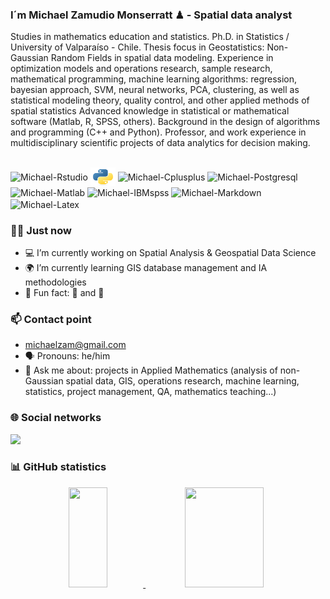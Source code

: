 ### I´m Michael Zamudio Monserratt ♟ - Spatial data analyst
<div>
  <p>
Studies in mathematics education and statistics. Ph.D. in Statistics / University of Valparaíso - Chile. Thesis focus in Geostatistics: Non-Gaussian Random Fields in spatial data modeling. Experience in optimization models and operations research, sample research, mathematical programming, machine learning algorithms: regression, bayesian approach, SVM, neural networks, PCA, clustering, as well as statistical modeling theory, quality control, and other applied methods of spatial statistics Advanced knowledge in statistical or mathematical software (Matlab, R, SPSS, others). Background in the design of algorithms and programming (C++ and Python). Professor, and work experience in multidisciplinary scientific projects of data analytics for decision making.
</p>
</div>

<div style="display: inline_block"><br>
  <img align="center" alt="Michael-Rstudio" height="30" width="40" src="https://cdn.jsdelivr.net/gh/devicons/devicon/icons/rstudio/rstudio-plain.svg">
  <img align="center" alt="Michael-Python" height="30" width="40" src="https://raw.githubusercontent.com/devicons/devicon/master/icons/python/python-original.svg">
  <img align="center" alt="Michael-Cplusplus" height="30" width="40" src="https://cdn.jsdelivr.net/gh/devicons/devicon/icons/cplusplus/cplusplus-line.svg">
  <img align="center" alt="Michael-Postgresql" height="30" width="40" src="https://cdn.jsdelivr.net/gh/devicons/devicon/icons/postgresql/postgresql-plain-wordmark.svg">
  <img align="center" alt="Michael-Matlab" height="30" width="40" src="https://cdn.jsdelivr.net/gh/devicons/devicon/icons/matlab/matlab-original.svg">
  <img align="center" alt="Michael-IBMspss" height="30" width="40" src="https://cdn.jsdelivr.net/gh/devicons/devicon/icons/spss/spss-plain.svg">
  <img align="center" alt="Michael-Markdown" height="30" width="40" src="https://cdn.jsdelivr.net/gh/devicons/devicon/icons/markdown/markdown-original.svg">
  <img align="center" alt="Michael-Latex" height="30" width="40" src="https://cdn.jsdelivr.net/gh/devicons/devicon/icons/latex/latex-original.svg">
</div>

### 🏃‍♂️ Just now
- 💻 I’m currently working on Spatial Analysis & Geospatial Data Science
- 🌍 I’m currently learning GIS database management and IA methodologies
- 🤘 Fun fact: 🎾 and 🎸
  
### 📫 Contact point
- michaelzam@gmail.com
- 🗣 Pronouns: he/him
- 💬 Ask me about: projects in Applied Mathematics (analysis of non-Gaussian spatial data, GIS, operations research, machine learning, statistics, project management, QA, mathematics teaching...)

### 🌐 Social networks
<div> 
 <a href="https://www.linkedin.com/in/michael-zamudio-monserratt/" target="_blank"><img src="https://img.shields.io/badge/-LinkedIn-%230077B5?style=for-the-badge&logo=linkedin&logoColor=white" target="_blank"></a> 
</div>

### 📊 GitHub statistics
<div align="center">
  <a href="https://github.com//michaelzam">
  <img height="160em" width="35%"  src="https://github-readme-stats.vercel.app/api?username=michaelzam&show_icons=true&theme=dark&include_all_commits=true&count_private=true"/>
  <img height="160em" width="50%"  src="https://github-readme-stats.vercel.app/api/top-langs/?username=michaelzam&layout=compact&langs_count=7&theme=dark"/>
</div>

